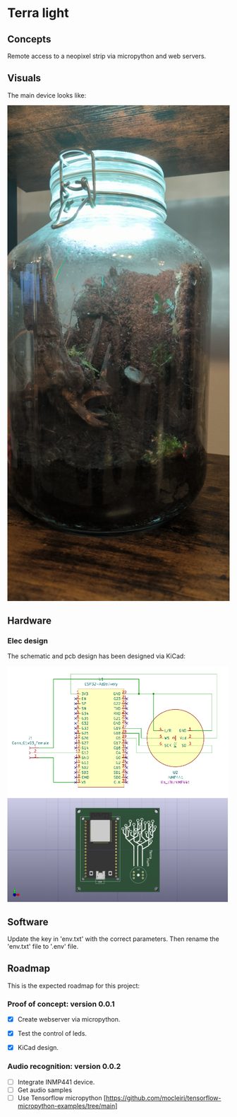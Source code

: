 # Terra light

## Concepts 
Remote access to a neopixel strip via micropython and web servers.

## Visuals
The main device looks like:
<div>
  <img src="Screenshots_and_Pictures/integration_v01.jpg" alt="TerraLight." width="800" />
</div>

## Hardware
### Elec design
The schematic and pcb design has been designed via KiCad:
<div>
  <img src="KiCad_files/schematic_terra_light.png" alt="Schematic." width="500" />
  <img src="KiCad_files/pcb_3D.png" alt="PCB." width="500" />
</div>


## Software
Update the key in 'env.txt' with the correct parameters.
Then rename the 'env.txt' file to '.env' file.


## Roadmap
This is the expected roadmap for this project:


### Proof of concept: version 0.0.1
- [x] Create webserver via micropython.
- [x] Test the control of leds.
- [x] KiCad design. 


### Audio recognition: version 0.0.2
- [ ] Integrate INMP441 device.
- [ ] Get audio samples
- [ ] Use Tensorflow micropython [https://github.com/mocleiri/tensorflow-micropython-examples/tree/main]
